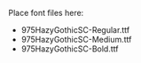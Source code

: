 Place font files here:
- 975HazyGothicSC-Regular.ttf
- 975HazyGothicSC-Medium.ttf
- 975HazyGothicSC-Bold.ttf
